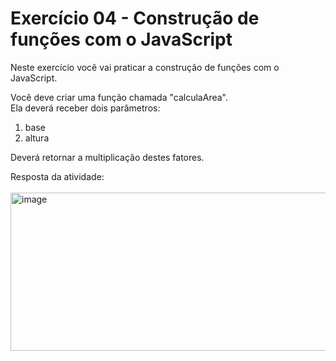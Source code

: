 # Exercício 04 - Construção de funções com o JavaScript
Neste exercício você vai praticar a construção de funções com o JavaScript.<br>

Você deve criar uma função chamada "calculaArea".<br>
Ela deverá receber dois parâmetros:<br>
1) base<br>
2) altura<br>

Deverá retornar a multiplicação destes fatores.<br>

Resposta da atividade:<br><br>
<img width="516" height="253" alt="image" src="https://github.com/user-attachments/assets/a26272b0-c41b-4b86-8e5c-ecc0c31b7aa6" />
